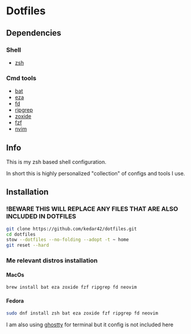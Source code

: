 # Dotfiles

## Dependencies

### Shell

- [zsh](https://github.com/zsh-users/zsh)

### Cmd tools

- [bat](https://github.com/sharkdp/bat)
- [eza](https://github.com/eza-community/eza)
- [fd](https://github.com/sharkdp/fd)
- [ripgrep](https://github.com/BurntSushi/ripgrep)
- [zoxide](https://github.com/ajeetdsouza/zoxide)
- [fzf](https://github.com/junegunn/fzf)
- [nvim](https://neovim.io/)

## Info

This is my zsh based shell configuration.

In short this is highly personalized "collection" of configs and tools I use.

## Installation

### !BEWARE THIS WILL REPLACE ANY FILES THAT ARE ALSO INCLUDED IN DOTFILES

```bash
git clone https://github.com/kedar42/dotfiles.git
cd dotfiles
stow --dotfiles --no-folding --adopt -t ~ home
git reset --hard
```

### Me relevant distros installation

#### MacOs

```bash
brew install bat eza zoxide fzf ripgrep fd neovim
```

#### Fedora

```bash
sudo dnf install zsh bat eza zoxide fzf ripgrep fd neovim
```

I am also using [ghostty](https://ghostty.org/) for terminal but it config is not included here  
